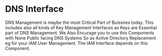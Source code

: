# DNS Interface
DNS Management is maybe the most Critical Part of Buissnes today. 
This includes also all kinds of Key Management Interfaces as Keys are Essential part
of DNS Management. We Also Encurage you to use this Components with None Public facing
DNS Systems So as Active Directory Replacement eg for your IAM User Management. 
The IAM Interface depends on this Component.
